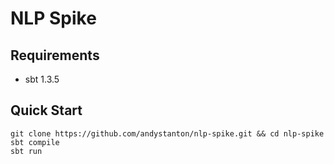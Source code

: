 # NLP Spike

## Requirements

* sbt 1.3.5

## Quick Start

```
git clone https://github.com/andystanton/nlp-spike.git && cd nlp-spike
sbt compile
sbt run
```